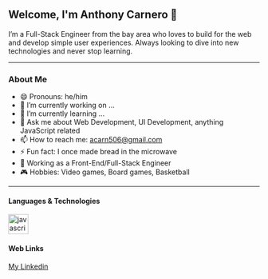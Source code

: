 ## Welcome, I'm Anthony Carnero 👋

I’m a Full-Stack Engineer from the bay area who loves to build for the web and develop simple user experiences.  Always looking to dive into new technologies and never stop learning.

---

### About Me

- 😄 Pronouns: he/him
- 🔭 I’m currently working on ...
- 🌱 I’m currently learning ...
- 💬 Ask me about Web Development, UI Development, anything JavaScript related
- 📫 How to reach me: acarn506@gmail.com
- ⚡ Fun fact: I once made bread in the microwave 
- 💼 Working as a Front-End/Full-Stack Engineer
- 🎮 Hobbies: Video games, Board games, Basketball

---

#### Languages & Technologies 
<img src='https://user-images.githubusercontent.com/37918263/136149446-00fd3397-9163-48ac-bdb6-497824ca82a7.png' alt='javascript-logo' width='40' height='40'/>

#### Web Links
[My Linkedin](https://www.linkedin.com/in/anthony-carnero/)
